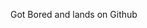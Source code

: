 Got Bored and lands on Github
<!---
Yogeshwaran2002/Yogeshwaran2002 is a ✨ special ✨ repository because its `README.md` (this file) appears on your GitHub profile.
You can click the Preview link to take a look at your changes.
--->
